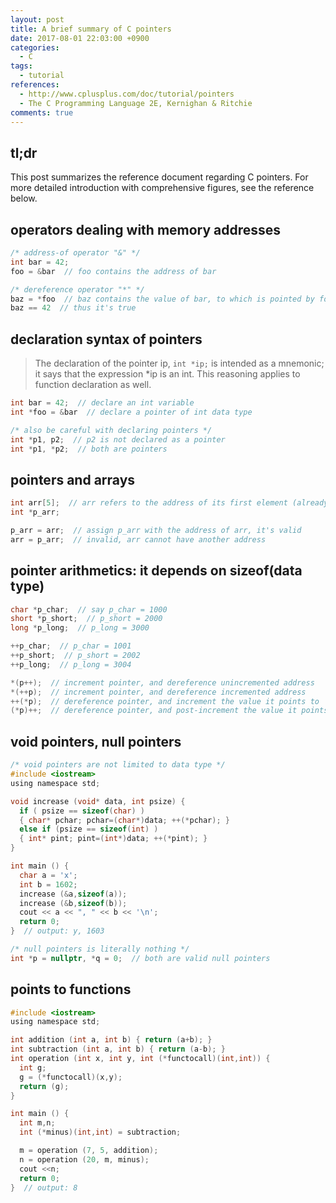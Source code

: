 ```yaml
---
layout: post
title: A brief summary of C pointers
date: 2017-08-01 22:03:00 +0900
categories:
  - C
tags:
  - tutorial
references:
  - http://www.cplusplus.com/doc/tutorial/pointers
  - The C Programming Language 2E, Kernighan & Ritchie
comments: true
---
```


## tl;dr

This post summarizes the reference document regarding C pointers. For more detailed introduction with comprehensive figures, see the reference below.

## operators dealing with memory addresses
```c
/* address-of operator "&" */
int bar = 42;
foo = &bar  // foo contains the address of bar

/* dereference operator "*" */
baz = *foo  // baz contains the value of bar, to which is pointed by foo
baz == 42  // thus it's true
```

## declaration syntax of pointers

> The declaration of the pointer ip,
> `int *ip;`
> is intended as a mnemonic; it says that the expression *ip is an int. This reasoning applies to function declaration as well.

```c
int bar = 42;  // declare an int variable
int *foo = &bar  // declare a pointer of int data type

/* also be careful with declaring pointers */
int *p1, p2;  // p2 is not declared as a pointer
int *p1, *p2;  // both are pointers
```

## pointers and arrays
```c
int arr[5];  // arr refers to the address of its first element (already allocated)
int *p_arr;

p_arr = arr;  // assign p_arr with the address of arr, it's valid
arr = p_arr;  // invalid, arr cannot have another address
```

## pointer arithmetics: it depends on sizeof(data type)
```c
char *p_char;  // say p_char = 1000
short *p_short;  // p_short = 2000
long *p_long;  // p_long = 3000

++p_char;  // p_char = 1001
++p_short;  // p_short = 2002
++p_long;  // p_long = 3004

*(p++);  // increment pointer, and dereference unincremented address
*(++p);  // increment pointer, and dereference incremented address
++(*p);  // dereference pointer, and increment the value it points to
(*p)++;  // dereference pointer, and post-increment the value it points to
```

## void pointers, null pointers
```c
/* void pointers are not limited to data type */
#include <iostream>
using namespace std;

void increase (void* data, int psize) {
  if ( psize == sizeof(char) )
  { char* pchar; pchar=(char*)data; ++(*pchar); }
  else if (psize == sizeof(int) )
  { int* pint; pint=(int*)data; ++(*pint); }
}

int main () {
  char a = 'x';
  int b = 1602;
  increase (&a,sizeof(a));
  increase (&b,sizeof(b));
  cout << a << ", " << b << '\n';
  return 0;
}  // output: y, 1603

/* null pointers is literally nothing */
int *p = nullptr, *q = 0;  // both are valid null pointers
```

## points to functions
```c
#include <iostream>
using namespace std;

int addition (int a, int b) { return (a+b); }
int subtraction (int a, int b) { return (a-b); }
int operation (int x, int y, int (*functocall)(int,int)) {
  int g;
  g = (*functocall)(x,y);
  return (g);
}

int main () {
  int m,n;
  int (*minus)(int,int) = subtraction;

  m = operation (7, 5, addition);
  n = operation (20, m, minus);
  cout <<n;
  return 0;
}  // output: 8
```
